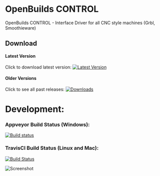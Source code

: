 # OpenBuilds CONTROL
OpenBuilds CONTROL - Interface Driver for all CNC style machines (Grbl, Smoothieware)

## Download

#### Latest Version
Click to download latest version:  [![Latest Version](https://img.shields.io/github/package-json/v/openbuilds/openbuilds-control.svg)](https://github.com/OpenBuilds/OpenBuilds-CONTROL/releases/latest)

#### Older Versions
Click to see all past releases:  [![Downloads](https://img.shields.io/github/downloads/openbuilds/sw-machine-drivers/total.svg)](https://github.com/OpenBuilds/OpenBuilds-CONTROL/releases) 

# Development:

### Appveyor Build Status (Windows):
[![Build status](https://ci.appveyor.com/api/projects/status/xykahsa94sj2vdwl?svg=true)](https://ci.appveyor.com/project/openbuilds-engineer/sw-machine-drivers)


### TravisCI Build Status (Linux and Mac):
[![Build Status](https://travis-ci.org/OpenBuilds/OpenBuilds-CONTROL.svg?branch=master)](https://travis-ci.org/OpenBuilds/OpenBuilds-CONTROL)

![Screenshot](https://raw.githubusercontent.com/OpenBuilds/OpenBuilds-CONTROL/master/docs/control.PNG)
